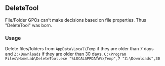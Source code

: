 ## DeleteTool
File/Folder GPOs can't make decisions based on file properties. Thus "DeleteTool" was born.

### Usage
Delete files/folders from `AppData\Local\Temp` if they are older than 7 days and `Z:\Downloads` if they are older than 30 days.
`C:\Program Files\HomeLab\DeleteTool.exe "%LOCALAPPDATA%\Temp",7 "Z:\Downloads",30`
